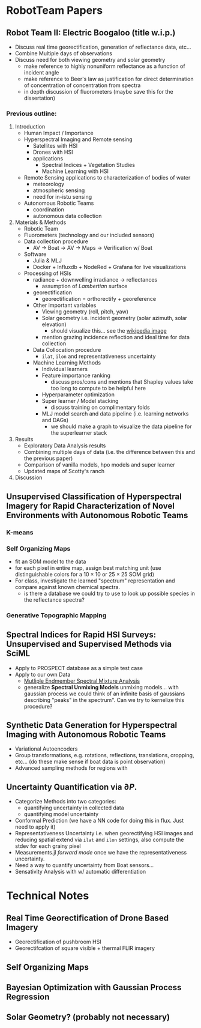 # RobotTeam Papers 
## Robot Team II: Electric Boogaloo (title w.i.p.)
- Discuss real time georectification, generation of reflectance data, etc... 
- Combine Multiple days of observations
- Discuss need for both viewing geometry and solar geometry 
  - make reference to highly nonuniform reflectance as a function of incident angle 
  - make reference to Beer's law as justification for direct determination of concentration of concentration from spectra 
  - in depth discussion of fluorometers (maybe save this for the dissertation)

### Previous outline: 
1. Introduction
   - Human Impact / Importance 
   - Hyperspectral Imaging and Remote sensing
     - Satellites with HSI 
     - Drones with HSI 
     - applications 
       - Spectral Indices + Vegetation Studies
       - Machine Learning with HSI
   - Remote Sensing applications to characterization of bodies of water
     - meteorology 
     - atmospheric sensing 
     - need for in-istu sensing
   - Autonomous Robotic Teams 
     - coordination
     - autonomous data collection 
2. Materials & Methods 
   - Robotic Team 
   - Fluorometers (technology and our included sensors)
   - Data collection procedure
     - AV -> Boat -> AV -> Maps -> Verification w/ Boat
   - Software 
     - Julia & MLJ
     - Docker + Influxdb + NodeRed + Grafana for live visualizations
   - Processing of HSIs 
     - radiance + downwelling irradiance -> reflectances 
       - assumption of *Lambertian* surface
     - georectification 
       - georectification = orthorectify + georeference
     - Other important variables 
       - Viewing geometry (roll, pitch, yaw)
       - Solar geometry i.e. incident geometry (solar azimuth, solar elevation)
         - should visualize this... see the [wikipedia image](https://en.wikipedia.org/wiki/Solar_zenith_angle#/media/File:Solar_Zenith_Angle_min.png)
       - mention grazing incidence reflection and ideal time for data collection
     - Data Collocation procedure 
       - `ilat`, `ilon` and representativeness uncertainty
     - Machine Learning Methods 
       - Individual learners 
       - Feature importance ranking 
         - discuss pros/cons and mentions that Shapley values take too long to compute to be helpful here 
       - Hyperparameter optimization
       - Super learner / Model stacking 
         - discuss training on complimentary folds
       - MLJ model search and data pipeline (i.e. learning networks and DAGs)
         - we should make a graph to visualize the data pipeline for the superlearner stack 
3. Results 
   - Exploratory Data Analysis results 
   - Combining multiple days of data (i.e. the difference between this and the previous paper)
   - Comparison of vanilla models, hpo models and super learner
   - Updated maps of Scotty's ranch 
4. Discussion

## Unsupervised Classification of Hyperspectral Imagery for Rapid Characterization of Novel Environments with Autonomous Robotic Teams 
### K-means 
### Self Organizing Maps
- fit an SOM model to the data 
- for each pixel in entire map, assign best matching unit (use distinguishable colors for a $10\times 10$ or $25\times 25$ SOM grid)
- For class, investigate the learned "spectrum" representation and compare against known chemical spectra. 
  - is there a database we could try to use to look up possible species in the reflectance spectra? 
### Generative Topographic Mapping 

## Spectral Indices for Rapid HSI Surveys: Unsupervised and Supervised Methods via SciML
- Apply to PROSPECT database as a simple test case 
- Apply to our own Data 
  - [Mutliple Endmember Spectral Mixture Analysis](https://aviris.jpl.nasa.gov/proceedings/workshops/99_docs/46.pdf)
  - generalize **Spectral Unmixing Models** unmixing models... with gaussian process we could think of an infinite basis of gaussians describing "peaks" in the spectrum". Can we try to kernelize this procedure?

## Synthetic Data Generation for Hyperspectral Imaging with Autonomous Robotic Teams
- Variational Autoencoders 
- Group transformations, e.g. rotations, reflections, translations, cropping, etc... (do these make sense if boat data is point observation) 
- Advanced sampling methods for regions with 

## Uncertainty Quantification via $\partial P$.
- Categorize Methods into two categories: 
  - quantifying uncertainty in collected data 
  - quantifying model uncertainty
- Conformal Prediction (we have a NN code for doing this in flux. Just need to apply it)
- Representativeness Uncertainty i.e. when georectifying HSI images and reducing spatial extend via `ilat` and `ilon` settings, also compute the stdev for each grainy pixel
- Measurements.jl *forward mode* once we have the representativeness uncertainty. 
- Need a way to quantify uncertainty from Boat sensors... 
- Sensativity Analysis with w/ automatic differentiation


# Technical Notes 
## Real Time Georectification of Drone Based Imagery
- Georectification of pushbroom HSI 
- Georectifcation of  square visible + thermal FLIR imagery

## Self Organizing Maps 
## Bayesian Optimization with Gaussian Process Regression
## Solar Geometry? (probably not necessary)
